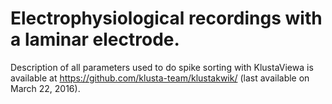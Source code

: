 # Electrophysiological recordings with a laminar electrode.

Description of all parameters used to do spike sorting with KlustaViewa is available at https://github.com/klusta-team/klustakwik/ (last available on March 22, 2016).
